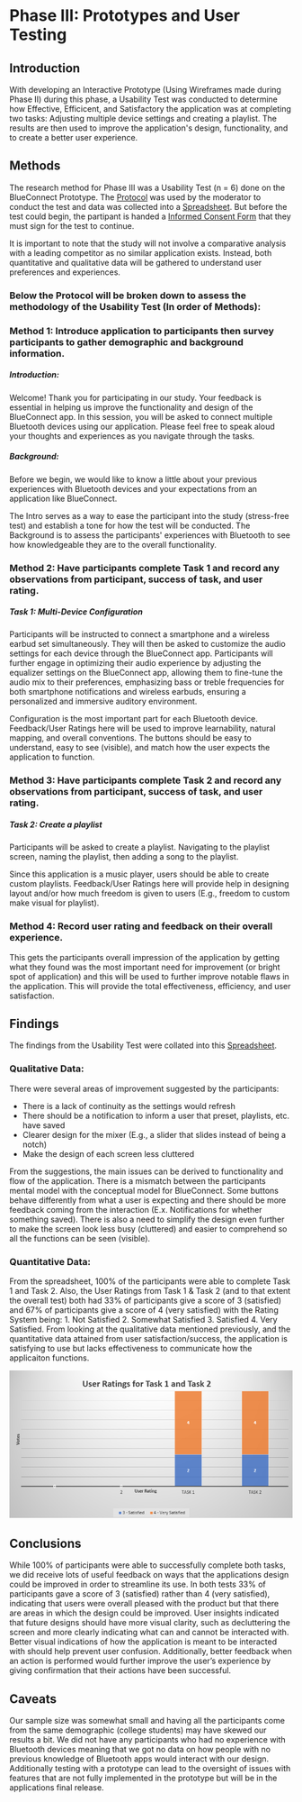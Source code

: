 # Phase III: Prototypes and User Testing

## Introduction

With developing an Interactive Prototype (Using Wireframes made during Phase II) during this phase, a Usability Test was conducted to determine how Effective, Efficicent, and Satisfactory the application was at completing two tasks: Adjusting multiple device settings and creating a playlist. The results are then used to improve the application's design, functionality, and to create a better user experience.  

## Methods

The research method for Phase III was a Usability Test (n = 6) done on the BlueConnect Prototype. The [Protocol](../phaseIII/Protocol.pdf) was used by the moderator to conduct the test and data was collected into a [Spreadsheet](https://docs.google.com/spreadsheets/d/1luWYVmIG-7Ci7HbFj4Ql9mjTNEpF34J8a3IvDMtyEwY/edit?usp=sharing). But before the test could begin, the partipant is handed a [Informed Consent Form](../phaseIII/Informed_Consent_Form.pdf) that they must sign for the test to continue.  

It is important to note that the study will not involve a comparative analysis with a leading competitor as no similar application exists. Instead, both quantitative and qualitative data will be gathered to understand user preferences and experiences. 

### Below the Protocol will be broken down to assess the methodology of the Usability Test (In order of Methods):  


### Method 1:	Introduce application to participants then survey participants to gather demographic and background information.

##### Introduction:
Welcome! Thank you for participating in our study. Your feedback is essential in helping us improve the functionality and design of the BlueConnect app. In this session, you will be asked to connect multiple Bluetooth devices using our application. Please feel free to speak aloud your thoughts and experiences as you navigate through the tasks.

##### Background:
Before we begin, we would like to know a little about your previous experiences with Bluetooth devices and your expectations from an application like BlueConnect.  

The Intro serves as a way to ease the participant into the study (stress-free test) and establish a tone for how the test will be conducted. The Background is to assess the participants' experiences with Bluetooth to see how knowledgeable they are to the overall functionality.

### Method 2:	Have participants complete Task 1 and record any observations from participant, success of task, and user rating.

##### Task 1: Multi-Device Configuration
Participants will be instructed to connect a smartphone and a wireless earbud set simultaneously. They will then be asked to customize the audio settings for each device through the BlueConnect app. Participants will further engage in optimizing their audio experience by adjusting the equalizer settings on the BlueConnect app, allowing them to fine-tune the audio mix to their preferences, emphasizing bass or treble frequencies for both smartphone notifications and wireless earbuds, ensuring a personalized and immersive auditory environment.

Configuration is the most important part for each Bluetooth device. Feedback/User Ratings here will be used to improve learnability, natural mapping, and overall conventions. The buttons should be easy to understand, easy to see (visible), and match how the user expects the application to function.

### Method 3:	Have participants complete Task 2 and record any observations from participant, success of task, and user rating.

##### Task 2: Create a playlist
Participants will be asked to create a playlist. Navigating to the playlist screen, naming the playlist, then adding a song to the playlist.

Since this application is a music player, users should be able to create custom playlists. Feedback/User Ratings here will provide help in designing layout and/or how much freedom is given to users (E.g., freedom to custom make visual for playlist).

### Method 4: Record user rating and feedback on their overall experience.

This gets the participants overall impression of the application by getting what they found was the most important need for improvement (or bright spot of application) and this will be used to further improve notable flaws in the application. This will provide the total effectiveness, efficiency, and user satisfaction.


## Findings

The findings from the Usability Test were collated into this [Spreadsheet](https://docs.google.com/spreadsheets/d/1luWYVmIG-7Ci7HbFj4Ql9mjTNEpF34J8a3IvDMtyEwY/edit?usp=sharing).

### Qualitative Data:

There were several areas of improvement suggested by the participants: 
- There is a lack of continuity as the settings would refresh
- There should be a notification to inform a user that preset, playlists, etc. have saved
- Clearer design for the mixer (E.g., a slider that slides instead of being a notch)
- Make the design of each screen less cluttered

From the suggestions, the main issues can be derived to functionality and flow of the application. There is a mismatch between the participants mental model with the conceptual model for BlueConnect. Some buttons behave differently from what a user is expecting and there should be more feedback coming from the interaction (E.x. Notifications for whether something saved). There is also a need to simplify the design even further to make the screen look less busy (cluttered) and easier to comprehend so all the functions can be seen (visible). 


### Quantitative Data:

From the spreadsheet, 100% of the participants were able to complete Task 1 and Task 2. Also, the User Ratings from Task 1 & Task 2 (and to that extent the overall test) both had 33% of participants give a score of 3 (satisfied) and 67% of participants give a score of 4 (very satisfied) with the Rating System being: 1. Not Satisfied 2. Somewhat Satisfied 3. Satisfied 4. Very Satisfied. From looking at the qualitative data mentioned previously, and the quantitative data attained from user satisfaction/success, the application is satisfying to use but lacks effectiveness to communicate how the applicaiton functions.

![User Ratings](../phaseIII/User_Ratings.png)

## Conclusions

While 100% of participants were able to successfully complete both tasks, we did receive lots of useful feedback on ways that the applications design could be improved in order to streamline its use. In both tests 33% of participants gave a score of 3 (satisfied) rather than 4 (very satisfied), indicating that users were overall pleased with the product but that there are areas in which the design could be improved. User insights indicated that future designs should have more visual clarity, such as decluttering the screen and more clearly indicating what can and cannot be interacted with. Better visual indications of how the application is meant to be interacted with should help prevent user confusion. Additionally, better feedback when an action is performed would further improve the user’s experience by giving confirmation that their actions have been successful.

## Caveats

Our sample size was somewhat small and having all the participants come from the same demographic (college students) may have skewed our results a bit.  We did not have any participants who had no experience with Bluetooth devices meaning that we got no data on how people with no previous knowledge of Bluetooth apps would interact with our design. Additionally testing with a prototype can lead to the oversight of issues with features that are not fully implemented in the prototype but will be in the applications final release.
